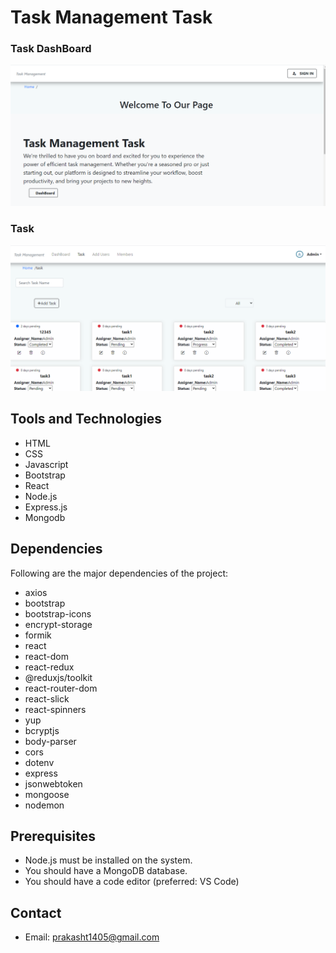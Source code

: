 # Task Management Task

### Task DashBoard

![Dashboard](./src/img/Dashboard.png)

### Task 

![Task](./src/img/task.png)


## Tools and Technologies

- HTML
- CSS
- Javascript
- Bootstrap
- React
- Node.js
- Express.js
- Mongodb

## Dependencies

Following are the major dependencies of the project:


- axios
- bootstrap
- bootstrap-icons
- encrypt-storage
- formik
- react
- react-dom
- react-redux
- @reduxjs/toolkit
- react-router-dom
- react-slick
- react-spinners
- yup
- bcryptjs
- body-parser
- cors
- dotenv
- express
- jsonwebtoken
- mongoose
- nodemon

## Prerequisites

- Node.js must be installed on the system.
- You should have a MongoDB database.
- You should have a code editor (preferred: VS Code)


## Contact

- Email: prakasht1405@gmail.com
